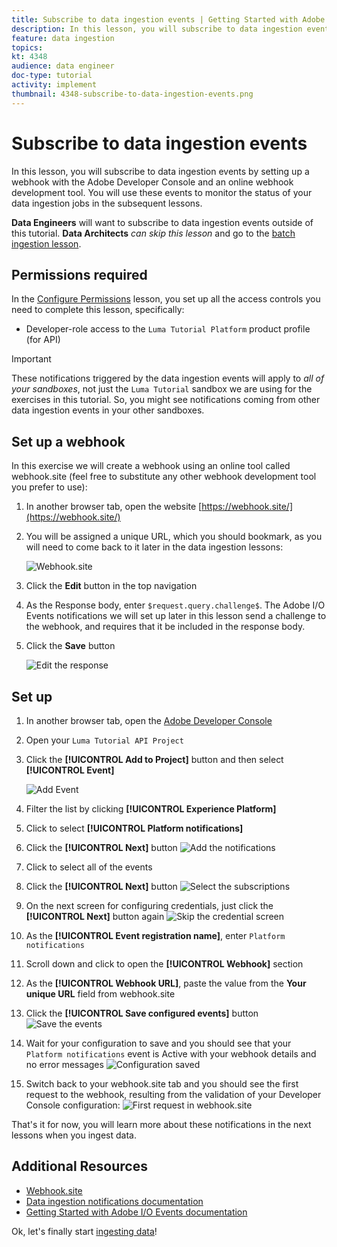 ```yaml
---
title: Subscribe to data ingestion events | Getting Started with Adobe Experience Platform for Data Architects and Data Engineers
description: In this lesson, you will subscribe to data ingestion events by setting up a webhook with the Adobe Developer Console and an online webhook development tool. You will use these events to monitor the status of your data ingestion jobs in the subsequent lessons.
feature: data ingestion
topics: 
kt: 4348
audience: data engineer
doc-type: tutorial
activity: implement
thumbnail: 4348-subscribe-to-data-ingestion-events.png
---
```


# Subscribe to data ingestion events

<!--25min-->

In this lesson, you will subscribe to data ingestion events by setting up a webhook with the Adobe Developer Console and an online webhook development tool. You will use these events to monitor the status of your data ingestion jobs in the subsequent lessons.

**Data Engineers** will want to subscribe to data ingestion events outside of this tutorial.
**Data Architects** _can skip this lesson_ and go to the [batch ingestion lesson](ingest-batch-data.md).

## Permissions required

In the [Configure Permissions](configure-permissions.md) lesson, you set up all the access controls you need to complete this lesson, specifically:

* Developer-role access to the `Luma Tutorial Platform` product profile (for API)

>[!IMPORTANT]
>
> These notifications triggered by the data ingestion events will apply to _all of your sandboxes_, not just the `Luma Tutorial` sandbox we are using for the exercises in this tutorial. So, you might see notifications coming from other data ingestion events in your other sandboxes.

## Set up a webhook

In this exercise we will create a webhook using an online tool called webhook.site (feel free to substitute any other webhook development tool you prefer to use):

1. In another browser tab, open the website [https://webhook.site/](https://webhook.site/)
1. You will be assigned a unique URL, which you should bookmark, as you will need to come back to it later in the data ingestion lessons:
   
    ![Webhook.site](assets/ioevents-webhook-home.png)
1. Click the **Edit** button in the top navigation
1. As the Response body, enter `$request.query.challenge$`. The Adobe I/O Events notifications we will set up later in this lesson send a challenge to the webhook, and requires that it be included in the response body.
1. Click the **Save** button

    ![Edit the response](assets/ioevents-webhook-editResponse.png)

## Set up

1. In another browser tab, open the [Adobe Developer Console](https://console.adobe.io/)
1. Open your `Luma Tutorial API Project`
1. Click the **[!UICONTROL Add to Project]** button and then select **[!UICONTROL Event]**

    ![Add Event](assets/ioevents-addEvents.png)
1. Filter the list by clicking **[!UICONTROL Experience Platform]**
1. Click to select **[!UICONTROL Platform notifications]**
1. Click the **[!UICONTROL Next]** button
    ![Add the notifications](assets/ioevents-addNotifications.png)
1. Click to select all of the events
1. Click the **[!UICONTROL Next]** button
    ![Select the subscriptions](assets/ioevents-addSubscriptions.png)
1. On the next screen for configuring credentials, just click the **[!UICONTROL Next]** button again
    ![Skip the credential screen](assets/ioevents-clickNext.png)
1. As the **[!UICONTROL Event registration name]**, enter `Platform notifications`
1. Scroll down and click to open the **[!UICONTROL Webhook]** section
1. As the **[!UICONTROL Webhook URL]**, paste the value from the **Your unique URL** field from webhook.site
1. Click the **[!UICONTROL Save configured events]** button
    ![Save the events](assets/ioevents-addWebhook.png)
1. Wait for your configuration to save and you should see that your `Platform notifications` event is Active with your webhook details and no error messages
    ![Configuration saved](assets/ioevents-webhookConfigured.png)
1. Switch back to your webhook.site tab and you should see the first request to the webhook, resulting from the validation of your Developer Console configuration:
    ![First request in webhook.site](assets/ioevents-webhook-firstRequest.png)

That's it for now, you will learn more about these notifications in the next lessons when you ingest data.

## Additional Resources

* [Webhook.site](https://webhook.site/)
* [Data ingestion notifications documentation](https://docs.adobe.com/content/help/en/experience-platform/ingestion/quality/subscribe-events.html)
* [Getting Started with Adobe I/O Events documentation](https://www.adobe.io/apis/experienceplatform/events/docs.html)

Ok, let's finally start [ingesting data](ingest-batch-data.md)!
